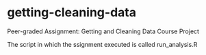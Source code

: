 # getting-cleaning-data
Peer-graded Assignment: Getting and Cleaning Data Course Project

The script in which the ssignment executed is called run_analysis.R
